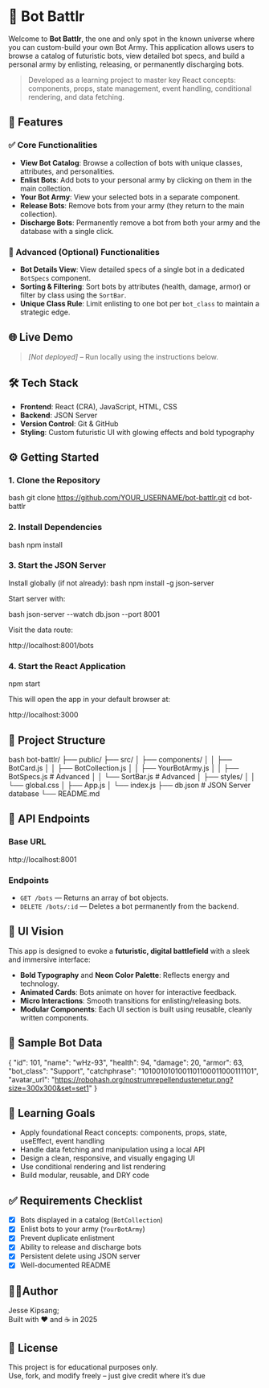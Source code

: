 # 🤖 Bot Battlr

Welcome to **Bot Battlr**, the one and only spot in the known universe where you can custom-build your own Bot Army. This application allows users to browse a catalog of futuristic bots, view detailed bot specs, and build a personal army by enlisting, releasing, or permanently discharging bots.

> Developed as a learning project to master key React concepts: components, props, state management, event handling, conditional rendering, and data fetching.

## 🚀 Features

### ✅ Core Functionalities

- **View Bot Catalog**: Browse a collection of bots with unique classes, attributes, and personalities.
- **Enlist Bots**: Add bots to your personal army by clicking on them in the main collection.
- **Your Bot Army**: View your selected bots in a separate component.
- **Release Bots**: Remove bots from your army (they return to the main collection).
- **Discharge Bots**: Permanently remove a bot from both your army and the database with a single click.

### 🧠 Advanced (Optional) Functionalities

- **Bot Details View**: View detailed specs of a single bot in a dedicated `BotSpecs` component.
- **Sorting & Filtering**: Sort bots by attributes (health, damage, armor) or filter by class using the `SortBar`.
- **Unique Class Rule**: Limit enlisting to one bot per `bot_class` to maintain a strategic edge.

## 🌐 Live Demo

> _[Not deployed]_ – Run locally using the instructions below.


## 🛠️ Tech Stack

- **Frontend**: React (CRA), JavaScript, HTML, CSS
- **Backend**: JSON Server
- **Version Control**: Git & GitHub
- **Styling**: Custom futuristic UI with glowing effects and bold typography


## ⚙️ Getting Started

### 1. Clone the Repository

bash
git clone https://github.com/YOUR_USERNAME/bot-battlr.git
cd bot-battlr


### 2. Install Dependencies

bash
npm install


### 3. Start the JSON Server

Install globally (if not already):
bash
npm install -g json-server


Start server with:

bash
json-server --watch db.json --port 8001


Visit the data route:

http://localhost:8001/bots


### 4. Start the React Application
npm start

This will open the app in your default browser at:

http://localhost:3000


## 🧩 Project Structure

bash
bot-battlr/
├── public/
├── src/
│   ├── components/
│   │   ├── BotCard.js
│   │   ├── BotCollection.js
│   │   ├── YourBotArmy.js
│   │   ├── BotSpecs.js        # Advanced
│   │   └── SortBar.js         # Advanced
│   ├── styles/
│   │   └── global.css
│   ├── App.js
│   └── index.js
├── db.json                    # JSON Server database
└── README.md

## 📡 API Endpoints

### Base URL
http://localhost:8001

### Endpoints

- `GET /bots` — Returns an array of bot objects.
- `DELETE /bots/:id` — Deletes a bot permanently from the backend.

## 🔮 UI Vision

This app is designed to evoke a **futuristic, digital battlefield** with a sleek and immersive interface:

- **Bold Typography** and **Neon Color Palette**: Reflects energy and technology.
- **Animated Cards**: Bots animate on hover for interactive feedback.
- **Micro Interactions**: Smooth transitions for enlisting/releasing bots.
- **Modular Components**: Each UI section is built using reusable, cleanly written components.

## 🧪 Sample Bot Data

{
  "id": 101,
  "name": "wHz-93",
  "health": 94,
  "damage": 20,
  "armor": 63,
  "bot_class": "Support",
  "catchphrase": "1010010101001101100011000111101",
  "avatar_url": "https://robohash.org/nostrumrepellendustenetur.png?size=300x300&set=set1"
}

## 📖 Learning Goals

- Apply foundational React concepts: components, props, state, useEffect, event handling
- Handle data fetching and manipulation using a local API
- Design a clean, responsive, and visually engaging UI
- Use conditional rendering and list rendering
- Build modular, reusable, and DRY code

## ✅ Requirements Checklist

- [x] Bots displayed in a catalog (`BotCollection`)
- [x] Enlist bots to your army (`YourBotArmy`)
- [x] Prevent duplicate enlistment
- [x] Ability to release and discharge bots
- [x] Persistent delete using JSON server
- [x] Well-documented README

## 👨‍🚀Author

Jesse Kipsang;  
Built with ❤️ and ☕ in 2025

## 📎 License

This project is for educational purposes only.  
Use, fork, and modify freely – just give credit where it’s due
